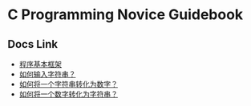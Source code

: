 # C Programming Novice Guidebook

## Docs Link
+ [程序基本框架](hello-world.md)
+ [如何输入字符串？](how-to-input-string.md)
+ [如何将一个字符串转化为数字？](how-to-get-number-from-string.md)
+ [如何将一个数字转化为字符串？](how-to-get-string-from-number.md)